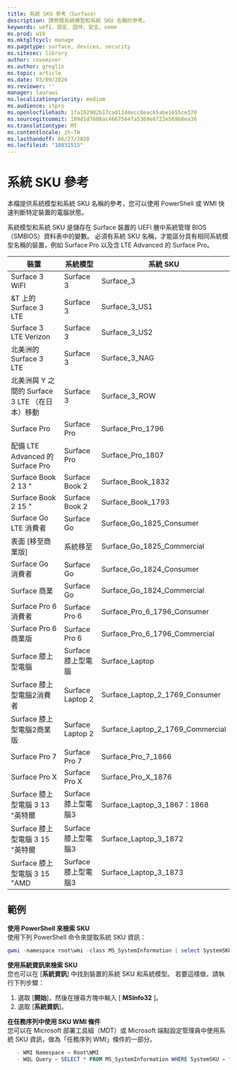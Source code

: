 ```yaml
---
title: 系統 SKU 參考（Surface）
description: 請參閱系統模型和系統 SKU 名稱的參考。
keywords: uefi、設定、固件、安全、semm
ms.prod: w10
ms.mktglfcycl: manage
ms.pagetype: surface, devices, security
ms.sitesec: library
author: coveminer
ms.author: greglin
ms.topic: article
ms.date: 03/09/2020
ms.reviewer: ''
manager: laurawi
ms.localizationpriority: medium
ms.audience: itpro
ms.openlocfilehash: 1fa192902b17ca811d4ecc8eac65abe1655ce370
ms.sourcegitcommit: 109d1d7608ac4667564fa5369e8722e569b8ea36
ms.translationtype: MT
ms.contentlocale: zh-TW
ms.lasthandoff: 06/27/2020
ms.locfileid: "10831515"
---
```

# 系統 SKU 參考

本檔提供系統模型和系統 SKU 名稱的參考，您可以使用 PowerShell 或 WMI 快速判斷特定裝置的電腦狀態。

系統模型和系統 SKU 是儲存在 Surface 裝置的 UEFI 層中系統管理 BIOS （SMBIOS）資料表中的變數。 必須有系統 SKU 名稱，才能區分具有相同系統模型名稱的裝置，例如 Surface Pro 以及含 LTE Advanced 的 Surface Pro。 

| 裝置   | 系統模型 | 系統 SKU       |
| ---------- | ----------- | -------------- |
| Surface 3 WiFI                                               | Surface 3        | Surface_3                        |
| &T 上的 Surface 3 LTE                                           | Surface 3        | Surface_3_US1                    |
| Surface 3 LTE Verizon                                        | Surface 3        | Surface_3_US2                    |
| 北美洲的 Surface 3 LTE                                  | Surface 3        | Surface_3_NAG                    |
| 北美洲與 Y 之間的 Surface 3 LTE （在日本）移動 | Surface 3        | Surface_3_ROW                    |
| Surface Pro                                                  | Surface Pro      | Surface_Pro_1796                 |
| 配備 LTE Advanced 的 Surface Pro                                | Surface Pro      | Surface_Pro_1807                 |
| Surface Book 2 13 "                                        | Surface Book 2   | Surface_Book_1832                |
| Surface Book 2 15 "                                        | Surface Book 2   | Surface_Book_1793                |
| Surface Go LTE 消費者  | Surface Go | Surface_Go_1825_Consumer |
| 表面 [移至商業版] | 系統移至 | Surface_Go_1825_Commercial |
| Surface Go 消費者                                          | Surface Go       | Surface_Go_1824_Consumer         |
| Surface 商業                                        | Surface Go       | Surface_Go_1824_Commercial       |
| Surface Pro 6 消費者                                       | Surface Pro 6    | Surface_Pro_6_1796_Consumer      |
| Surface Pro 6 商業版                                     | Surface Pro 6    | Surface_Pro_6_1796_Commercial    |
| Surface 膝上型電腦                                               | Surface 膝上型電腦   | Surface_Laptop                   |
| Surface 膝上型電腦2消費者                                    | Surface Laptop 2 | Surface_Laptop_2_1769_Consumer   |
| Surface 膝上型電腦2商業版                                  | Surface Laptop 2 | Surface_Laptop_2_1769_Commercial |
| Surface Pro 7                 | Surface Pro 7    | Surface_Pro_7_1866         |
| Surface Pro X                 | Surface Pro X    | Surface_Pro_X_1876         |
| Surface 膝上型電腦 3 13 "英特爾 | Surface 膝上型電腦3 | Surface_Laptop_3_1867：1868 |
| Surface 膝上型電腦 3 15 "英特爾 | Surface 膝上型電腦3 | Surface_Laptop_3_1872      |
| Surface 膝上型電腦 3 15 "AMD   | Surface 膝上型電腦3 | Surface_Laptop_3_1873      | 

## 範例 

**使用 PowerShell 來檢索 SKU**  
使用下列 PowerShell 命令來提取系統 SKU 資訊：

 ``` powershell  
gwmi -namespace root\wmi -class MS_SystemInformation | select SystemSKU 
```

**使用系統資訊來檢索 SKU**  
您也可以在 [**系統資訊**] 中找到裝置的系統 SKU 和系統模型。 若要這樣做，請執行下列步驟：

1. 選取 [**開始**]，然後在搜尋方塊中輸入 [ **MSInfo32** ]。  
1. 選取 [**系統資訊**]。

**在任務序列中使用 SKU WMI 條件**  
您可以在 Microsoft 部署工具組（MDT）或 Microsoft 端點設定管理員中使用系統 SKU 資訊，做為「任務序列 WMI」條件的一部分。

 ``` powershell  
    - WMI Namespace – Root\WMI
    - WQL Query – SELECT * FROM MS_SystemInformation WHERE SystemSKU = "Surface_Pro_1796"
 ``` 
